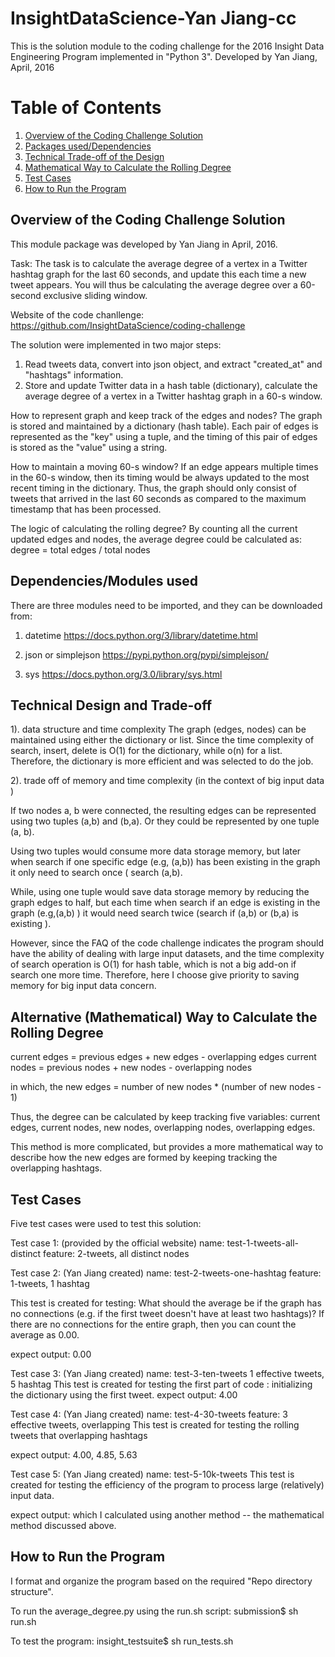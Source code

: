 # InsightDataScience-Yan Jiang-cc

This is the solution module to the coding challenge for the 2016 Insight Data Engineering Program implemented in "Python 3".
Developed by Yan Jiang, April, 2016

# Table of Contents
1. [Overview of the Coding Challenge Solution](README.md#code-summary)
2. [Packages used/Dependencies](README.md#details-of-implementation)
3. [Technical Trade-off of the Design](README.md#building-the-twitter-hashtag-graph)
4. [Mathematical Way to Calculate the Rolling Degree](README.md#modifying-the-twitter-hashtag-graph-with-incoming-tweet)
5. [Test Cases](README.md#maintaining-data-within-the-60-second-window)
6. [How to Run the Program](README.md#how-to-run-the-program)


## Overview of the Coding Challenge Solution
This module package was developed by Yan Jiang in April, 2016. 

Task: The task is to calculate the average degree of a vertex in a Twitter hashtag graph for the last 60 seconds, and update this each time a new tweet appears. You will thus be calculating the average degree over a 60-second exclusive sliding window.

Website of the code chanllenge: https://github.com/InsightDataScience/coding-challenge

The solution were implemented in two major steps: 
1) Read tweets data, convert into json object, and extract "created_at" and "hashtags" information.
2) Store and update Twitter data in a hash table (dictionary), calculate the average degree of a vertex in a Twitter hashtag graph in a 60-s window.

How to represent graph and keep track of the edges and nodes?
The graph is stored and maintained by a dictionary (hash table). Each pair of edges is represented as the "key" using a tuple, and the timing of this pair of edges is stored as the "value" using a string.  

How to maintain a moving 60-s window?
If an edge appears multiple times in the 60-s window, then its timing would be always updated to the most recent timing in the dictionary. 
Thus, the graph should only consist of tweets that arrived in the last 60 seconds as compared to the maximum timestamp that has been processed.

The logic of calculating the rolling degree?
By counting all the current updated edges and nodes, the average degree could be calculated as:
degree = total edges / total nodes



## Dependencies/Modules used
There are three modules need to be imported, and they can be downloaded from:
1) datetime
https://docs.python.org/3/library/datetime.html

2) json or simplejson
https://pypi.python.org/pypi/simplejson/

3) sys
https://docs.python.org/3.0/library/sys.html

## Technical Design and Trade-off
1). data structure and time complexity
The graph (edges, nodes) can be maintained using either the dictionary or list. Since the time complexity of search, insert, delete is O(1) for the dictionary, while o(n) for a list. Therefore, the dictionary is more efficient and was selected to do the job. 

2). trade off of memory and time complexity (in the context of big input data )

If two nodes a, b were connected, the resulting edges can be represented using two tuples (a,b) and (b,a). Or they could be represented by one tuple (a, b).

Using two tuples would consume more data storage memory, but later when search if one specific edge (e.g, (a,b)) has been existing in the graph it only need to search once ( search (a,b). 

While, using one tuple would save data storage memory by reducing the graph edges to half, but each time when search if an edge is existing in the graph (e.g,(a,b) ) it would need search twice (search if (a,b) or (b,a) is existing ). 

However, since the FAQ of the code challenge indicates the program should have the ability of dealing with large input datasets, and the time complexity of search operation is O(1) for hash table, which is not a big add-on if search one more time. Therefore, here I choose give priority to saving memory for big input data concern. 


## Alternative (Mathematical) Way to Calculate the Rolling Degree
current edges = previous edges + new edges - overlapping edges
current nodes = previous nodes + new nodes - overlapping nodes

in which, the new edges = number of new nodes * (number of new nodes - 1)

Thus, the degree can be calculated by keep tracking five variables: current edges, current nodes, new nodes, overlapping nodes, overlapping edges. 

This method is more complicated, but provides a more mathematical way to describe how the new edges are formed by keeping tracking the overlapping hashtags.  



## Test Cases
Five test cases were used to test this solution:

Test case 1: (provided by the official website)
name: test-1-tweets-all-distinct
feature: 2-tweets, all distinct nodes


Test case 2: (Yan Jiang created)
name: test-2-tweets-one-hashtag
feature: 1-tweets, 1 hashtag

This test is created for testing: What should the average be if the graph has no connections (e.g. if the first tweet doesn't have at least two hashtags)?
If there are no connections for the entire graph, then you can count the average as 0.00.

expect output: 0.00

Test case 3: (Yan Jiang created)
name: test-3-ten-tweets
1 effective tweets, 5 hashtag 
This test is created for testing the first part of code : initializing the dictionary using the first tweet.
expect output: 4.00

Test case 4: (Yan Jiang created)
name: test-4-30-tweets
feature: 3 effective tweets, overlapping
This test is created for testing the rolling tweets that overlapping hashtags 

expect output: 4.00, 4.85, 5.63

Test case 5: (Yan Jiang created)
name: test-5-10k-tweets
This test is created for testing the efficiency of the program to process large (relatively) input data. 

expect output: which I calculated using another method -- the mathematical method discussed above.

## How to Run the Program
I format and organize the program based on the required "Repo directory structure".

To run the average_degree.py using the run.sh script: 
submission$ sh run.sh

To test the program: 
insight_testsuite$ sh run_tests.sh 


